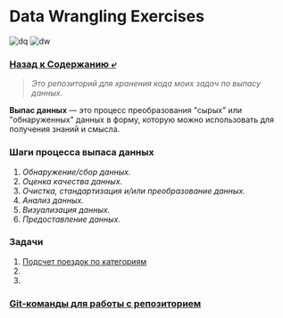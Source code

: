 # Data Wrangling Exercises

![dq](https://img.shields.io/badge/data_quality-green)
![dw](https://img.shields.io/badge/data_wrangling-green)

### [Назад к Содержанию ⤶](https://github.com/adrianhel/contents)

> _Это репозиторий для хранения кода моих задач по выпасу данных._

**Выпас данных** — это процесс преобразования "сырых" или "обнаруженных" данных в форму, которую можно использовать для получения знаний и смысла.

### Шаги процесса выпаса данных
1. _Обнаружение/сбор данных._
2. _Оценка качества данных._
3. _Очистка, стандартизация и/или преобразование данных._
4. _Анализ данных._
5. _Визуализация данных._
6. _Предоставление данных._

### Задачи
1. [Подсчет поездок по категориям](data/hitting_the_road_with_citibike.py)
2. 
3. 

### [Git-команды для работы с репозиторием](data/gitcommands.md)